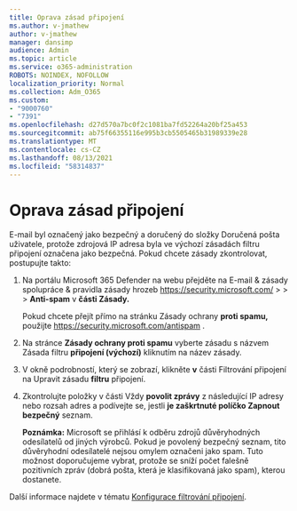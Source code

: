 ```yaml
---
title: Oprava zásad připojení
ms.author: v-jmathew
author: v-jmathew
manager: dansimp
audience: Admin
ms.topic: article
ms.service: o365-administration
ROBOTS: NOINDEX, NOFOLLOW
localization_priority: Normal
ms.collection: Adm_O365
ms.custom:
- "9000760"
- "7391"
ms.openlocfilehash: d27d570a7bc0f2c1081ba7fd52264a20bf25a453
ms.sourcegitcommit: ab75f66355116e995b3cb5505465b31989339e28
ms.translationtype: MT
ms.contentlocale: cs-CZ
ms.lasthandoff: 08/13/2021
ms.locfileid: "58314837"
---
```

# <a name="fix-connection-policy"></a>Oprava zásad připojení

E-mail byl označený jako bezpečný a doručený do složky Doručená pošta uživatele, protože zdrojová IP adresa byla ve výchozí zásadách filtru připojení označena jako bezpečná. Pokud chcete zásady zkontrolovat, postupujte takto:

1. Na portálu Microsoft 365 Defender na webu přejděte na E-mail & zásady spolupráce & pravidla zásady hrozeb <https://security.microsoft.com/>  \>  \>  \> **Anti-spam** v **části Zásady.**

   Pokud chcete přejít přímo na stránku Zásady ochrany **proti spamu,** použijte <https://security.microsoft.com/antispam> .

2. Na stránce **Zásady ochrany proti spamu** vyberte zásadu s názvem Zásada filtru **připojení (výchozí)** kliknutím na název zásady.

3. V okně podrobností, který se zobrazí, klikněte **v** části Filtrování připojení na Upravit zásadu **filtru** připojení.

4. Zkontrolujte položky v části Vždy **povolit zprávy** z následující IP adresy nebo rozsah adres a podívejte se, jestli **je zaškrtnuté políčko Zapnout bezpečný** seznam.

   **Poznámka:** Microsoft se přihlásí k odběru zdrojů důvěryhodných odesílatelů od jiných výrobců. Pokud je povolený bezpečný seznam, tito důvěryhodní odesílatelé nejsou omylem označeni jako spam. Tuto možnost doporučujeme vybrat, protože se sníží počet falešně pozitivních zpráv (dobrá pošta, která je klasifikovaná jako spam), kterou dostanete.

Další informace najdete v tématu [Konfigurace filtrování připojení](https://docs.microsoft.com/microsoft-365/security/office-365-security/configure-the-connection-filter-policy).

